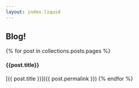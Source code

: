 ```yaml
---
layout: index.liquid
---
```

## Blog!

{% for post in collections.posts.pages %}
#### {{post.title}}

[{{ post.title }}]({{ post.permalink }})
{% endfor %}
